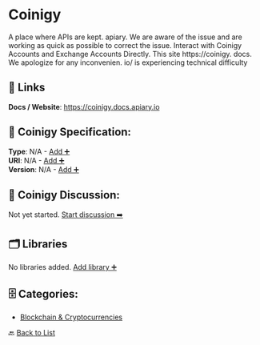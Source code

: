 # Coinigy

A place where APIs are kept. apiary.  We are aware of the issue and are working as quick as possible to correct the issue. Interact with Coinigy Accounts and Exchange Accounts Directly.  This site https://coinigy. docs. We apologize for any inconvenien. io/ is experiencing technical difficulty

##  🔗 Links
**Docs / Website**: https://coinigy.docs.apiary.io

## 🧬 Coinigy Specification:
**Type**: N/A - [Add ➕](https://github.com/apis-list/apis-list/edit/main/apis.yaml#3922)  
**URI**: N/A - [Add ➕](https://github.com/apis-list/apis-list/edit/main/apis.yaml#3922)  
**Version**: N/A - [Add ➕](https://github.com/apis-list/apis-list/edit/main/apis.yaml#3922)

## 💬 Coinigy Discussion:
Not yet started. [Start discussion ➡️](https://github.com/apis-list/apis-list/discussions/new)

## 🗂️ Libraries

No libraries added. [Add library ➕](https://github.com/apis-list/apis-list/edit/main/apis.yaml#3922)    


## 🗄️ Categories:
- [Blockchain & Cryptocurrencies](https://github.com/apis-list/apis-list#blockchain--cryptocurrencies-)

🔙  [Back to List](https://github.com/apis-list/apis-list)
